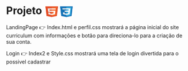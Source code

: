 # Projeto <img align="center" alt="Sayonnara-HTML" height="30" width="40" src="https://raw.githubusercontent.com/devicons/devicon/master/icons/html5/html5-original.svg"><img align="center" alt="Sayonnara-CSS" height="30" width="40" src="https://raw.githubusercontent.com/devicons/devicon/master/icons/css3/css3-original.svg">
LandingPage :point_right: Index.html e perfil.css mostrará a página inicial do site curriculum com informações e botão para direciona-lo para a criação de sua conta.

Login :point_right: Index2 e Style.css  mostrará uma tela de login divertida para o possivel cadastrar
